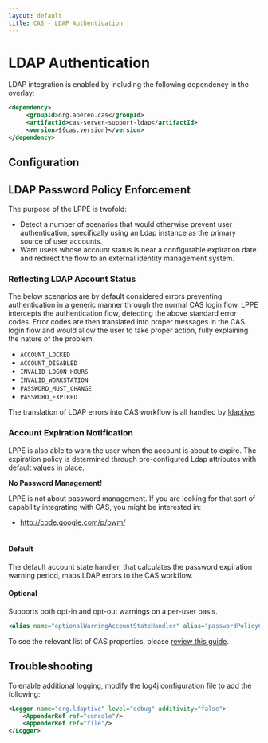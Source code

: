 ```yaml
---
layout: default
title: CAS - LDAP Authentication
---
```


# LDAP Authentication

LDAP integration is enabled by including the following dependency in the overlay:

```xml
<dependency>
     <groupId>org.apereo.cas</groupId>
     <artifactId>cas-server-support-ldap</artifactId>
     <version>${cas.version}</version>
</dependency>
```

## Configuration


## LDAP Password Policy Enforcement

The purpose of the LPPE is twofold:

- Detect a number of scenarios that would otherwise prevent user authentication, specifically 
using an Ldap instance as the primary source of user accounts.
- Warn users whose account status is near a configurable expiration date and redirect the flow 
to an external identity management system.

### Reflecting LDAP Account Status

The below scenarios are by default considered errors preventing authentication in a generic 
manner through the normal CAS login flow. LPPE intercepts the authentication flow, detecting the 
above standard error codes. Error codes are then translated into proper messages in the CAS login 
flow and would allow the user to take proper action, fully explaining the nature of the problem.

- `ACCOUNT_LOCKED`
- `ACCOUNT_DISABLED`
- `INVALID_LOGON_HOURS`
- `INVALID_WORKSTATION`
- `PASSWORD_MUST_CHANGE`
- `PASSWORD_EXPIRED`

The translation of LDAP errors into CAS workflow is 
all handled by [ldaptive](http://www.ldaptive.org/docs/guide/authentication/accountstate).

### Account Expiration Notification

LPPE is also able to warn the user when the account is about to expire. The expiration 
policy is determined through pre-configured Ldap attributes with default values in place.

<div class="alert alert-danger"><strong>No Password Management!</strong><p>LPPE is not 
about password management. If you are looking for that sort of capability integrating with CAS, you might be interested in:

<ul>
    <li><a href="http://code.google.com/p/pwm/">http://code.google.com/p/pwm/</a></li>‎
</ul></p></div>


#### Default

The default account state handler, that calculates the password expiration warning period,
maps LDAP errors to the CAS workflow.

#### Optional

Supports both opt-in and opt-out warnings on a per-user basis.

```xml
<alias name="optionalWarningAccountStateHandler" alias="passwordPolicyConfiguration" />
```

To see the relevant list of CAS properties, please [review this guide](Configuration-Properties.html).

## Troubleshooting

To enable additional logging, modify the log4j configuration file to add the following:

```xml
<Logger name="org.ldaptive" level="debug" additivity="false">
    <AppenderRef ref="console"/>
    <AppenderRef ref="file"/>
</Logger>
```
